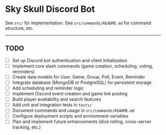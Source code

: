 # Sky Skull Discord Bot

See `src/` for implementation. See `src/commands/README.md` for command structure, etc.

---

## TODO

- [ ] Set up Discord bot authentication and client initialization
- [ ] Implement core slash commands (game creation, scheduling, voting, reminders)
- [ ] Create data models for User, Game, Group, Poll, Event, Reminder
- [ ] Integrate database (MongoDB or PostgreSQL) for persistent storage
- [ ] Add scheduling and reminder logic
- [ ] Implement Discord event creation and game link posting
- [ ] Build player availability and search features
- [ ] Add unit and integration tests in `tests/`
- [ ] Document commands and usage in `src/commands/README.md`
- [ ] Configure deployment scripts and environment variables
- [ ] Plan and implement future enhancements (dice rolling, cross-server tracking, etc.)